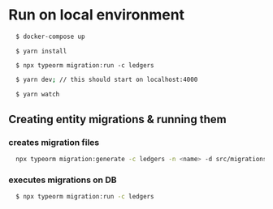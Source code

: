 # Run on local environment

```bash
  $ docker-compose up
```
```
  $ yarn install
```

```
  $ npx typeorm migration:run -c ledgers
```

```bash
  $ yarn dev; // this should start on localhost:4000
```

```bash
  $ yarn watch
```


## Creating entity migrations & running them    
  
### creates migration files
```bash
  npx typeorm migration:generate -c ledgers -n <name> -d src/migrations/
```  
  
### executes migrations on DB
```bash
  $ npx typeorm migration:run -c ledgers
```


  